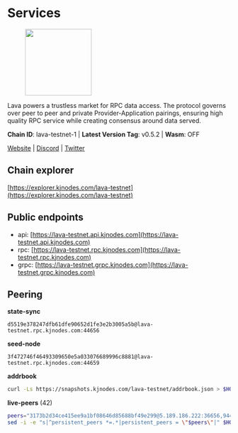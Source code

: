 # Services

<figure><img src="https://raw.githubusercontent.com/kj89/testnet_manuals/main/pingpub/logos/lava.png" width="150" alt=""><figcaption></figcaption></figure>

Lava powers a trustless market for RPC data access. The protocol  governs over peer to peer and private Provider-Application pairings,  ensuring high quality RPC service while creating consensus around data served.

**Chain ID**: lava-testnet-1 | **Latest Version Tag**: v0.5.2 | **Wasm**: OFF

[Website](https://lavanet.xyz) | [Discord](https://discord.com/invite/Tbk5NxTCdA) | [Twitter](https://twitter.com/lavanetxyz)




## Chain explorer
[https://explorer.kjnodes.com/lava-testnet](https://explorer.kjnodes.com/lava-testnet)

## Public endpoints

* api: [https://lava-testnet.api.kjnodes.com](https://lava-testnet.api.kjnodes.com)
* rpc: [https://lava-testnet.rpc.kjnodes.com](https://lava-testnet.rpc.kjnodes.com)
* grpc: [https://lava-testnet.grpc.kjnodes.com](https://lava-testnet.grpc.kjnodes.com)

## Peering

**state-sync**

```text
d5519e378247dfb61dfe90652d1fe3e2b3005a5b@lava-testnet.rpc.kjnodes.com:44656
```

**seed-node**

```text
3f472746f46493309650e5a033076689996c8881@lava-testnet.rpc.kjnodes.com:44659
```

**addrbook**
```bash
curl -Ls https://snapshots.kjnodes.com/lava-testnet/addrbook.json > $HOME/.lava/config/addrbook.json
```

**live-peers** (42)
```bash
peers="3173b2d34ce415ee9a1bf08646d85688bf49e299@5.189.186.222:36656,944389dd08321247c8ad687d904591a3d73d16c6@173.249.38.130:26656,e1383b216c42acc842193c5ac7321ce6c0d73db0@78.47.37.142:26656,d5519e378247dfb61dfe90652d1fe3e2b3005a5b@65.109.68.190:44656,4732ed188fbe7603f81d9f4c825397277bb72217@5.75.235.195:26656,370ae92bd28701e0c1d8dc912ccf0d40fe0db3d5@157.90.245.166:26656,8a089094624f27698f365402a059b8b810532805@207.180.229.129:26656,821c9347c927db52138dcd4bb54478fdf17f273e@81.0.218.53:26656,4634ca7cefe997035440df1095915ed255e81296@49.12.189.98:26656,e268a2ce255d51a93e6ec89ee73c233bbaec70f4@49.12.185.46:26656,c0efea9152aed75fcf3022b8af45243818c59d6a@49.12.13.104:26656,bec79fab73dbbe345d8b26cdeeeee4ab83fdf80e@176.9.22.117:35656,abef1d647b77b701d81ae15e093bf00d29cc56e1@46.4.50.247:13656,9a151159039fd8abce61ddb21e5342605787792b@5.75.228.39:26656,d53152e10f4de9e968eb98afc0f000343ebb3b02@135.181.115.115:33656,e593c7a9ca61f5616119d6beb5bd8ef5dd28d62d@34.246.190.1:26656,be7a90d87ae95b63ecd7a71b292d5a8005d5cb47@80.76.235.194:7024,474e2436e097c28472a1fe269e1825762fa340d6@38.242.128.19:26656,c83d7b205b2e80bd9a33c13161bd39d520988455@38.242.139.189:26656,3a0f10539eb8e0f46432564edaf6303bd67c18f3@23.88.71.247:26656,67f122a00eb926ff49cf54b1032e57d7027a02b8@38.242.158.250:26656,c5c98017339ce6d4d5d2a4fd0fb1aaeb966ef0f7@65.108.124.57:36656,f0501090b870f7796dfdd1f1f5479aec2baecfe8@88.198.52.89:11656,d5ad7ae6caf54ef20a6dc04d30a55caac6c540c9@5.61.41.138:26656,1598a86c04a64d17fa15a07eb201f50c5d760842@75.119.136.106:26656,3a445bfdbe2d0c8ee82461633aa3af31bc2b4dc0@3.252.219.158:26656,d60e577b6dbdac7a7cd620f71a6bff71f9f82c2e@146.19.24.242:26656,6a55747d1f93e46696f233ac563e28fea24afc47@38.242.237.192:36656,4ad3f3731073a016fa0c99118b2a5a2d313928f5@207.180.233.148:26656,5c2a752c9b1952dbed075c56c600c3a79b58c395@185.16.39.172:27066,a2afdc48785be73f208af349e78d632b5556cc01@5.75.226.151:26656,fdc3bd914360b1be8ee2e9f4a447223830527497@78.46.36.203:26656,e83c0fdeb2b0e258bb559d657d0907b63635127a@159.69.149.85:26656,07c8a4eea1f6826509d9da5ec7eee7a1a145ab09@20.24.72.210:26656,1b09acd86e1a2db56c72db7848ada3ad581f027a@95.217.109.222:36656,15b85390a991f1076fba2c20bc95c8e1e95fb9ad@62.141.44.209:26656,2beb0e69af147a3fae9659f8f32c1ea3b08a305b@194.233.68.136:20656,ade02cddf71489b79a2054a7c6ba2cab8a0abb18@185.163.125.232:26656,d894084a12a25fac29f8296e20bf4c8f60da36eb@89.252.21.37:36656,324ae69a92c41ae88235b442bcc925d0638c9b12@65.109.82.249:44656,dfa93668152cb6b3a822c987f9c22110a1c2f314@178.18.255.221:26656,125935f63c123b6891b014ffc071fbf781270771@23.88.74.54:11656"
sed -i -e "s|^persistent_peers *=.*|persistent_peers = \"$peers\"|" $HOME/.lava/config/config.toml
```
